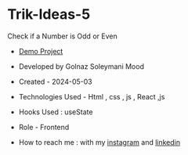 # Trik-Ideas-5
Check if a Number is Odd or Even
- [Demo Project]()

- Developed by Golnaz Soleymani Mood

- Created - 2024-05-03

- Technologies Used - Html , css , js , React ,js

- Hooks Used : useState 

- Role - Frontend

- How to reach me : with my [instagram](https://www.instagram.com/Soleymani_golnaz_web) and [linkedin](https://www.linkedin.com/in/Golnaz-Soleymani-Mood)

